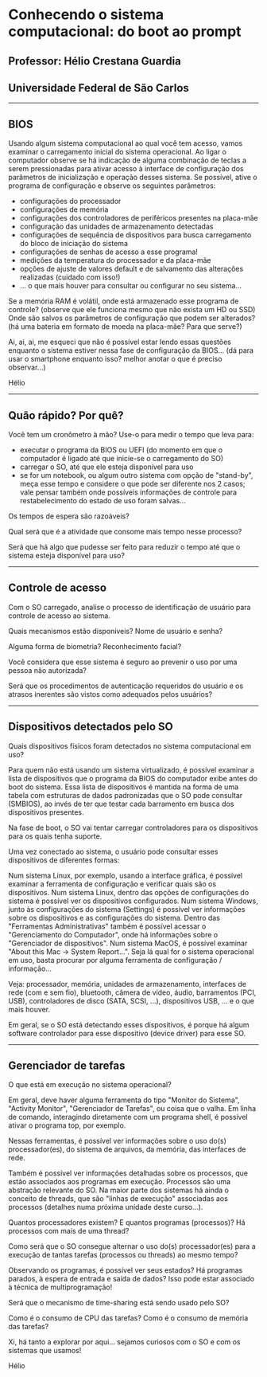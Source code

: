 # Conhecendo o sistema computacional: do boot ao prompt
## Professor: Hélio Crestana Guardia
## Universidade Federal de São Carlos
---

## BIOS

Usando algum sistema computacional ao qual você tem acesso, vamos examinar o carregamento inicial do sistema operacional. 
Ao ligar o computador observe se há indicação de alguma combinação de teclas a serem pressionadas para ativar acesso à interface de configuração dos parâmetros de inicialização e operação desses sistema.
Se possível, ative o programa de configuração e observe os seguintes parâmetros:

- configurações do processador
- configurações de memória
- configurações dos controladores de periféricos presentes na placa-mãe
- configuração das unidades de armazenamento detectadas
- configurações de sequência de dispositivos para busca carregamento do bloco de iniciação do sistema
- configurações de senhas de acesso a esse programa!
- medições da temperatura do processador e da placa-mãe
- opções de ajuste de valores default e de salvamento das alterações realizadas (cuidado com isso!)
- ... o que mais houver para consultar ou configurar no seu sistema...


Se a memória RAM é volátil, onde está armazenado esse programa de controle? (observe que ele funciona mesmo que não exista um HD ou SSD)
Onde são salvos os parâmetros de configuração que podem ser alterados? (há uma bateria em formato de moeda na placa-mãe? Para que serve?)

Ai, ai, ai, me esqueci que não é possível estar lendo essas questões enquanto o sistema estiver nessa fase de configuração da BIOS... (dá para usar o smartphone enquanto isso? melhor anotar o que é preciso observar...)

Hélio

---
## Quão rápido? Por quê?

Você tem um cronômetro à mão? Use-o para medir o tempo que leva para:

- executar o programa da BIOS ou UEFI (do momento em que o computador é ligado até que inicie-se o carregamento do SO)
- carregar o SO, até que ele esteja disponível para uso
- se for um notebook, ou algum outro sistema com opção de "stand-by", meça esse tempo e considere o que pode ser diferente nos 2 casos; vale pensar também onde possíveis informações de controle para restabelecimento do estado de uso foram salvas...
  
Os tempos de espera são razoáveis? 

Qual será que é a atividade que consome mais tempo nesse processo?

Será que há algo que pudesse ser feito para reduzir o tempo até que o sistema esteja disponível para uso?

---

## Controle de acesso

Com o SO  carregado, analise o processo de identificação de usuário para controle de acesso ao sistema.

Quais mecanismos estão disponíveis? Nome de usuário e senha?

Alguma forma de biometria? Reconhecimento facial?

Você considera que esse sistema é seguro ao prevenir o uso por uma pessoa não autorizada?

Será que os procedimentos de autenticação requeridos do usuário e os atrasos inerentes são vistos como adequados pelos usuários?

---

## Dispositivos detectados pelo SO

Quais dispositivos físicos foram detectados no sistema computacional em uso?

Para quem não está usando um sistema virtualizado, é possível examinar a lista de dispositivos que o programa da BIOS do computador exibe antes do boot do sistema. Essa lista de dispositivos é mantida na forma de uma tabela com estruturas de dados padronizadas que o SO pode consultar (SMBIOS), ao invés de ter que testar cada barramento em busca dos dispositivos presentes. 

Na fase de boot, o SO vai tentar carregar controladores para os dispositivos para os quais tenha suporte. 

Uma vez conectado ao sistema, o usuário pode consultar esses dispositivos de diferentes formas:

Num sistema Linux, por exemplo, usando a interface gráfica, é possível examinar a ferramenta de configuração e verificar quais são os dispositivos. 
Num sistema Linux, dentro das opções de configurações do sistema é possível ver os dispositivos configurados.
Num sistema Windows, junto às configurações do sistema (Settings) é possível ver informações sobre os dispositivos e as configurações do sistema. Dentro das "Ferramentas Administrativas" também é possível acessar o "Gerenciamento do Computador", onde há informações sobre o "Gerenciador de dispositivos". 
Num sistema MacOS, é possível examinar "About this Mac -> System Report...".
Seja lá qual for o sistema operacional em uso, basta procurar por alguma ferramenta de configuração / informação...

Veja: processador, memória, unidades de armazenamento, interfaces de rede (com e sem fio), bluetooth, câmera de vídeo, áudio, barramentos (PCI, USB), controladores de disco (SATA, SCSI, ...), dispositivos USB, ... e o que mais houver.

Em geral, se o SO está detectando esses dispositivos, é porque há algum software controlador para esse dispositivo (device driver) para esse SO.

---
## Gerenciador de tarefas

O que está em execução no sistema operacional?

Em geral, deve haver alguma ferramenta do tipo "Monitor do Sistema", "Activity Monitor", "Gerenciador de Tarefas", ou coisa que o valha. Em linha de comando, interagindo diretamente com um programa shell, é possível ativar o programa top, por exemplo.

Nessas ferramentas, é possível ver informações sobre o uso do(s) processador(es), do sistema de arquivos, da memória, das interfaces de rede.

Também é possível ver informações detalhadas sobre os processos, que estão associados aos programas em execução. Processos são uma abstração relevante do SO. Na maior parte dos sistemas há ainda o conceito de threads, que são "linhas de execução" associadas aos processos (detalhes numa próxima unidade deste curso...).

Quantos processadores existem? E quantos programas (processos)? Há processos com mais de uma thread?

Como será que o SO consegue alternar o uso do(s) processador(es) para a execução de tantas tarefas (processos ou threads) ao mesmo tempo?

Observando os programas, é possível ver seus estados? Há programas parados, à espera de entrada e saída de dados? Isso pode estar associado à técnica de multiprogramação!

Será que o mecanismo de time-sharing está sendo usado pelo SO?

Como é o consumo de CPU das tarefas? Como é o consumo de memória das tarefas? 

Xi, há tanto a explorar por aqui... sejamos curiosos com o SO e com os sistemas que usamos!

Hélio